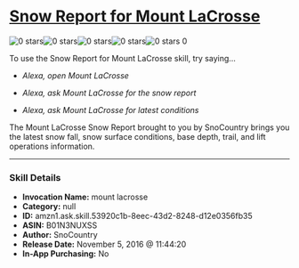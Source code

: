 # [Snow Report for Mount LaCrosse](http://alexa.amazon.com/#skills/amzn1.ask.skill.53920c1b-8eec-43d2-8248-d12e0356fb35)
![0 stars](../../images/ic_star_border_black_18dp_1x.png)![0 stars](../../images/ic_star_border_black_18dp_1x.png)![0 stars](../../images/ic_star_border_black_18dp_1x.png)![0 stars](../../images/ic_star_border_black_18dp_1x.png)![0 stars](../../images/ic_star_border_black_18dp_1x.png) 0

To use the Snow Report for Mount LaCrosse skill, try saying...

* *Alexa, open Mount LaCrosse*

* *Alexa, ask Mount LaCrosse for the snow report*

* *Alexa, ask Mount LaCrosse for latest conditions*

The Mount LaCrosse Snow Report brought to you by SnoCountry brings you the latest snow fall, snow surface conditions,  base depth, trail, and lift operations information.

***

### Skill Details

* **Invocation Name:** mount lacrosse
* **Category:** null
* **ID:** amzn1.ask.skill.53920c1b-8eec-43d2-8248-d12e0356fb35
* **ASIN:** B01N3NUXSS
* **Author:** SnoCountry
* **Release Date:** November 5, 2016 @ 11:44:20
* **In-App Purchasing:** No
